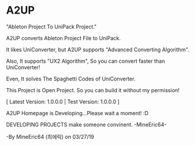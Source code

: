 # A2UP
"Ableton Project To UniPack Project."

A2UP converts Ableton Project File to UniPack.

It likes UniConverter, but A2UP supports "Advanced Converting Algorithm".

Also, It supports "UX2 Algorithm", So you can convert faster than UniConverter!

Even, It solves The Spaghetti Codes of UniConverter.


This Project is Open Project. So you can build it without my permission!

[ Latest Version: 1.0.0.0 | Test Version: 1.0.0.0 ]

A2UP Homepage is Developing...Please wait a moment! :D


DEVELOPING PROJECTS make someone convinent. -MineEric64-

-By MineEric64 (최에릭) on 03/27/19
